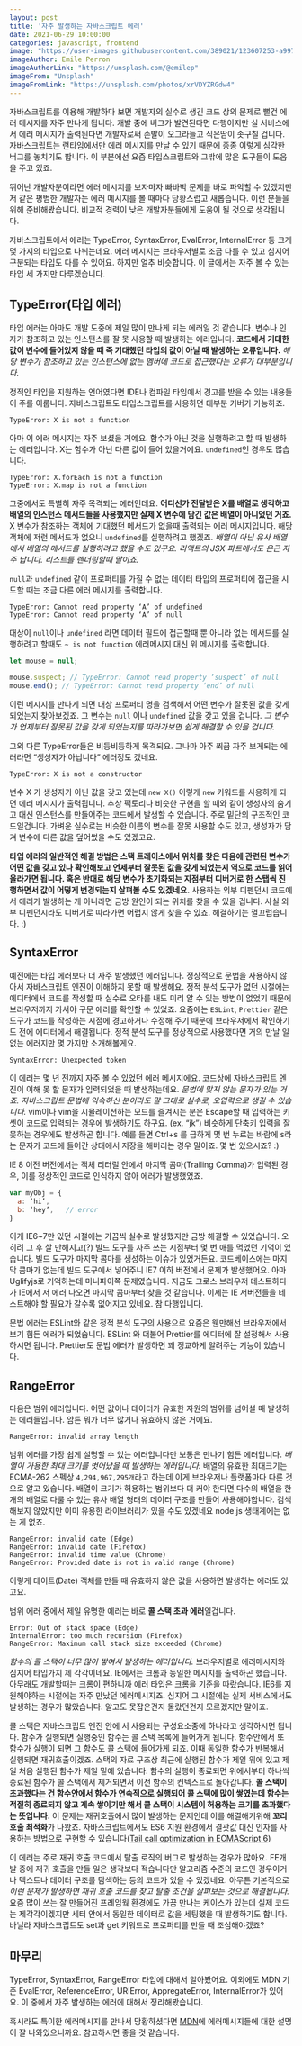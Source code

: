 ```yaml
---
layout: post
title: '자주 발생하는 자바스크립트 에러'
date: 2021-06-29 10:00:00
categories: javascript, frontend
image: "https://user-images.githubusercontent.com/389021/123607253-a997d400-d838-11eb-9804-0c3cf6693572.jpg"
imageAuthor: Emile Perron
imageAuthorLink: "https://unsplash.com/@emilep"
imageFrom: "Unsplash"
imageFromLink: "https://unsplash.com/photos/xrVDYZRGdw4"
---
```


자바스크립트를 이용해 개발하다 보면 개발자의 실수로 생긴 코드 상의 문제로 뻘건 에러 메시지를 자주 만나게 됩니다. 개발 중에 버그가 발견된다면 다행이지만 실 서비스에서  에러 메시지가 출력된다면 개발자로써 손발이 오그라들고 식은땀이 솟구칠 겁니다. 자바스크립트는  런타임에서만 에러 메시지를 만날 수 있기 때문에 종종 이렇게 심각한 버그를 놓치기도 합니다. 이 부분에선 요즘 타입스크립트와 그밖에 많은 도구들이 도움을 주고 있죠.

뛰어난 개발자분이라면 에러 메시지를 보자마자 빠바박 문제를 바로 파악할 수 있겠지만 저 같은 평범한 개발자는 에러 메시지를 볼 때마다 당황스럽고 새롭습니다. 이런 분들을 위해 준비해봤습니다.   비교적 경력이 낮은 개발자분들에게 도움이 될 것으로 생각됩니다.

자바스크립트에서 에러는 TypeError, SyntaxError, EvalError, InternalError 등 크게 몇 가지의 타입으로 나뉘는데요. 에러 메시지는 브라우저별로 조금 다를 수 있고 심지어 구분되는 타입도 다를 수 있어요. 하지만 얼추 비슷합니다. 이 글에서는 자주 볼 수 있는 타입 세 가지만 다루겠습니다.

## TypeError(타입 에러)

타입 에러는 아마도 개발 도중에 제일 많이 만나게 되는 에러일 것 같습니다. 변수나 인자가 참조하고 있는 인스턴스를 잘 못 사용할 때 발생하는 에러입니다. **코드에서 기대한 값이 변수에 들어있지 않을 때 즉 기대했던 타입의 값이 아닐 때 발생하는 오류입니다.** *해당 변수가 참조하고 있는 인스턴스에 없는 멤버에 코드로 접근했다는 오류가 대부분입니다.*

정적인 타입을 지원하는 언어였다면 IDE나 컴파일 타임에서 경고를 받을 수 있는 내용들이 주를 이룹니다. 자바스크립트도 타입스크립트를 사용하면 대부분 커버가 가능하죠.

```
TypeError: X is not a function
```

아마 이 에러 메시지는 자주 보셨을 거예요. 함수가 아닌 것을 실행하려고 할 때 발생하는 에러입니다. X는 함수가 아닌 다른 값이 들어 있을거에요. `undefined`인 경우도 많습니다.

```
TypeError: X.forEach is not a function
TypeError: X.map is not a function
```

그중에서도 특별히 자주 목격되는 에러인데요. **어디선가 전달받은 X를 배열로 생각하고 배열의 인스턴스 메서드들을 사용했지만 실제 X 변수에 담긴 값은 배열이 아니었던 거죠.** X 변수가 참조하는 객체에 기대했던 메서드가 없을때 출력되는 에러 메시지입니다. 해당 객체에 저런 메서드가 없으니 `undefined`를 실행하려고 했겠죠. *배열이 아닌 유사 배열에서 배열의 메서드를 실행하려고 했을 수도 있구요. 리액트의 JSX 파트에서도 은근 자주 납니다. 리스트를 렌더링할때 말이죠.*

`null`과 `undefined` 같이 프로퍼티를 가질 수 없는 데이터 타입의 프로퍼티에 접근을 시도할 때는 조금 다른 에러 메시지를 출력합니다.

```
TypeError: Cannot read property ‘A’ of undefined
TypeError: Cannot read property ‘A’ of null
```

대상이 `null`이나  `undefined` 라면 데이터 필드에 접근할때 뿐 아니라 없는 메서드를 실행하려고 할때도 `~ is not function` 에러메시지 대신 위 메시지를 출력합니다.

```javascript
let mouse = null;

mouse.suspect; // TypeError: Cannot read property ‘suspect’ of null
mouse.end(); // TypeError: Cannot read property ‘end’ of null
```

이런 메시지를 만나게 되면 대상 프로퍼티 명을 검색해서 어떤 변수가 잘못된 값을 갖게 되었는지 찾아보겠죠. 그 변수는 `null` 이나 `undefined` 값을 갖고 있을 겁니다. *그 변수가 언제부터 잘못된 값을 갖게 되었는지를 따라가보면 쉽게 해결할 수 있을 겁니다.*

그외 다른 TypeError들은 비등비등하게 목격되요. 그나마 아주 쬐끔 자주 보게되는 에러라면 “생성자가 아닙니다” 에러정도 겠네요.

```
TypeError: X is not a constructor
```

변수 X 가 생성자가 아닌 값을 갖고 있는데 `new X()` 이렇게 `new` 키워드를 사용하게 되면 에러 메시지가 출력됩니다. 추상 팩토리나 비슷한 구현을 할 때와 같이 생성자의 숨기고 대신 인스턴스를 만들어주는 코드에서 발생할 수 있습니다. 주로 밑단의 구조적인 코드일겁니다. 가벼운 실수로는 비슷한 이름의 변수를 잘못 사용할 수도 있고, 생성자가 담겨 변수에 다른 값을 덮어썼을 수도 있겠고요.

**타입 에러의 일반적인 해결 방법은 스택 트레이스에서 위치를 찾은 다음에 관련된 변수가 어떤 값을 갖고 있나 확인해보고 언제부터 잘못된 값을 갖게 되었는지 역으로 코드를 읽어 올라가면 됩니다.  혹은 반대로 해당 변수가 초기화되는 지점부터 디버거로 한 스탭씩 진행하면서 값이 어떻게 변경되는지 살펴볼 수도 있겠네요.** 사용하는 외부 디펜던시 코드에서 에러가 발생하는 게 아니라면 금방 원인이 되는 위치를 찾을 수 있을 겁니다. 사실 외부 디펜던시라도 디버거로 따라가면 어렵지 않게 찾을 수 있죠. 해결하기는 껄끄럽습니다.  :)

## SyntaxError

예전에는 타입 에러보다 더 자주 발생했던 에러입니다. 정상적으로 문법을 사용하지 않아서 자바스크립트 엔진이 이해하지 못할 때 발생해요. 정적 분석 도구가 없던 시절에는 에디터에서 코드를 작성할 때 실수로 오타를 내도 미리 알 수 있는 방법이 없었기 때문에 브라우저까지 가서야 구문 에러를 확인할 수 있었죠. 요즘에는 `ESLint`, `Prettier` 같은 도구가 코드를 작성하는 시점에 경고하거나 수정해 주기 때문에 브라우저에서 확인하기도 전에 에디터에서 해결됩니다. 정적 분석 도구를 정상적으로 사용했다면 거의 만날 일 없는 에러지만 몇 가지만 소개해볼게요.

```
SyntaxError: Unexpected token
```

이 에러는 몇 년 전까지 자주 볼 수 있었던 에러 메시지에요. 코드상에 자바스크립트 엔진이 이해 못 할 문자가 입력되었을 때 발생하는데요. *문법에 맞지 않는 문자가 있는 거죠. 자바스크립트 문법에 익숙하신 분이라도 말 그대로 실수로, 오입력으로 생길 수 있습니다.* vim이나 vim을 시뮬레이션하는 모드를 즐겨시는 분은  Escape할 때 입력하는 키셋이 코드로 입력되는 경우에 발생하기도 하구요. (ex. “jk”)  비슷하게 단축키 입력을 잘못하는 경우에도 발생하곤 합니다. 예를 들면 Ctrl+s 를 급하게 몇 번 누르는 바람에 s라는 문자가 코드에 들어간 상태에서 저장을 해버리는 경우 말이죠. 몇 번 있으시죠? :)

IE 8 이전 버전에서는 객체 리터럴 안에서 마지막 콤마(Trailing Comma)가 입력된 경우, 이를 정상적인 코드로 인식하지 않아 에러가 발생했었죠.  

```javascript
var myObj = {
  a: ‘hi’,
  b: ‘hey’,   // error
}
```

이게 IE6~7만  있던 시절에는 가끔씩 실수로 발생했지만 금방 해결할 수 있었습니다. 오히려 그 후 살 만해지고(?) 빌드 도구를 자주 쓰는 시점부터 몇 번 애를 먹었던 기억이 있습니다. 빌드 도구가 마지막 콤마를 생성하는 이슈가 있었거든요. 코드베이스에는 마지막 콤마가 없는데 빌드 도구에서 넣어주니 IE7 이하 버전에서 문제가 발생했어요. 아마 Uglifyjs로 기억하는데 미니파이쪽 문제였습니다. 지금도 크로스 브라우저 테스트하다가 IE에서 저 에러 나오면 마지막 콤마부터 찾을 것 같습니다. 이제는 IE 저버전들을 테스트해야 할 필요가 갈수록 없어지고 있네요. 참 다행입니다.

문법 에러는 ESLint와 같은 정적 분석 도구의 사용으로 요즘은 웬만해선 브라우저에서 보기 힘든 에러가 되었습니다. ESLint 와 더불어 Prettier를 에디터에 잘 설정해서 사용하시면 됩니다. Prettier도 문법 에러가 발생하면 꽤 정교하게 알려주는 기능이 있습니다.

## RangeError

다음은 범위 에러입니다.  어떤 값이나 데이터가 유효한 자원의 범위를 넘어설 때 발생하는 에러들입니다. 암튼 뭐가 너무 많거나 유효하지 않은 거에요.

```
RangeError: invalid array length
```

범위 에러를 가장 쉽게 설명할 수 있는 에러입니다만 보통은 만나기 힘든 에러입니다. *배열이 가용한 최대 크기를 벗어났을 때 발생하는 에러입니다.* 배열의 유효한 최대크기는 ECMA-262 스펙상 `4,294,967,295개`라고 하는데 이게 브라우저나  플랫폼마다 다른 것으로 알고 있습니다.  배열이 크기가 허용하는 범위보다 더 커야 한다면 다수의 배열을 한 개의 배열로 다룰 수 있는 유사 배열 형태의 데이터 구조를 만들어 사용해야합니다. 검색해보지 않았지만 이미 유용한 라이브러리가 있을 수도 있겠네요 node.js 생태계에는 없는 게 없죠.

```
RangeError: invalid date (Edge)
RangeError: invalid date (Firefox)
RangeError: invalid time value (Chrome)
RangeError: Provided date is not in valid range (Chrome)
```

이렇게 데이트(Date) 객체를 만들 때 유효하지 않은 값을 사용하면 발생하는 에러도 있고요.

범위 에러 중에서 제일 유명한 에러는 바로 **콜 스택 초과 에러**일겁니다.

```
Error: Out of stack space (Edge)
InternalError: too much recursion (Firefox)
RangeError: Maximum call stack size exceeded (Chrome)
```

*함수의 콜 스택이 너무 많이 쌓여서 발생하는 에러입니다.* 브라우저별로 에러메시지와 심지어 타입가지 제 각각이네요. IE에서는 크롬과 동일한 메시지를 출력하곤 했습니다. 아무래도 개발할때는 크롬이 편하니까 에러 타입은 크롬을 기준을 따랐습니다. IE6를 지원해야하는 시절에는 자주 만났던 에러메시지죠. 심지어 그 시절에는 실제 서비스에서도 발생하는 경우가 많았습니다. 알고도 못잡은건지 몰랐던건지 모르겠지만 말이죠.

 콜 스택은 자바스크립트 엔진 안에 서 사용되는 구성요소중에 하나라고 생각하시면 됩니다. 함수가 실행되면 실행중인 함수는 콜 스택 목록에 들어가게 됩니다. 함수안에서 또 함수가 실행이 되면 그 함수도 콜 스택에 들어가게 되죠. 이때 동일한 함수가 반복해서 실행되면 재귀호출이겠죠. 스택의 자료 구조상 최근에 실행된 함수가 제일 위에 있고 제일 처음 실행된 함수가 제일 밑에 있습니다.  함수의 실행이 종료되면 위에서부터 하나씩 종료된 함수가 콜 스택에서 제거되면서 이전 함수의 컨텍스트로 돌아갑니다.  **콜 스택이 초과했다는 건 함수안에서 함수가 연속적으로 실행되어 콜 스택에 많이 쌓였는데  함수는 적절히 종료되지 않고 계속 쌓이기만 해서 콜 스택이 시스템이 허용하는 크기를 초과했다는 뜻입니다.** 이 문제는 재귀호출에서 많이 발생하는 문제인데 이를 해결해기위해 **꼬리 호출 최적화**가 나왔죠. 자바스크립트에서도 ES6 지원 환경에서 결괏값 대신 인자를 사용하는 방법으로 구현할 수 있습니다([Tail call optimization in ECMAScript 6](https://2ality.com/2015/06/tail-call-optimization.html))

이 에러는 주로 재귀 호출 코드에서 탈출 로직의 버그로 발생하는 경우가 많아요.  FE개발 중에 재귀 호출을 만들 일은 생각보다 적습니다만 알고리즘 수준의 코드인 경우이거나 텍스트나 데이터 구조를 탐색하는 등의 코드가 있을 수 있겠네요.  아무튼 기본적으로 *이런 문제가 발생하면 재귀 호출 코드를 찾고 탈출 조건을 살펴보는 것으로 해결됩니다.* 요즘 많이 쓰는 잘 만들어진  프레임웍 환경에도 가끔 만나는 케이스가 있는데 실제 코드는  제각각이겠지만 세터 안에서 동일한 데이터로 값을 세팅했을 때 발생하기도 합니다. 바닐라 자바스크립트도 set과  get 키워드로 프로퍼티를 만들 때 조심해야겠죠?

## 마무리

TypeError, SyntaxError, RangeError 타입에 대해서 알아봤어요. 이외에도  MDN 기준 EvalError, ReferenceError, URIError, AppregateError, InternalError가 있어요. 이 중에서 자주 발생하는 에러에 대해서 정리해봤습니다.

혹시라도 특이한 에러메시지를 만나서 당황하셨다면 [MDN](https://developer.mozilla.org/en-US/docs/Web/JavaScript/Reference/Errors)에 에러메시지들에 대한 설명이 잘 나와있으니까요. 참고하시면 좋을 것 같습니다.
